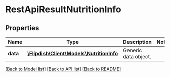 # RestApiResultNutritionInfo

## Properties
Name | Type | Description | Notes
------------ | ------------- | ------------- | -------------
**data** | [**\Flipdish\\Client\Models\NutritionInfo**](NutritionInfo.md) | Generic data object. | 

[[Back to Model list]](../README.md#documentation-for-models) [[Back to API list]](../README.md#documentation-for-api-endpoints) [[Back to README]](../README.md)


